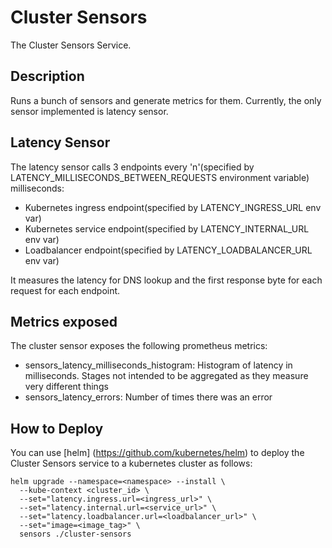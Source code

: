 # Cluster Sensors

The Cluster Sensors Service.

## Description
Runs a bunch of sensors and generate metrics for them. Currently, the only sensor implemented is latency sensor.

## Latency Sensor
The latency sensor calls 3 endpoints every 'n'(specified by LATENCY_MILLISECONDS_BETWEEN_REQUESTS environment variable) milliseconds:
  - Kubernetes ingress endpoint(specified by LATENCY_INGRESS_URL env var)
  - Kubernetes service endpoint(specified by LATENCY_INTERNAL_URL env var)
  - Loadbalancer endpoint(specified by LATENCY_LOADBALANCER_URL env var)

It measures the latency for DNS lookup and the first response byte for each request for each endpoint.

## Metrics exposed
The cluster sensor exposes the following prometheus metrics:

- sensors_latency_milliseconds_histogram: Histogram of latency in milliseconds. Stages not intended to be aggregated as they measure very different things
- sensors_latency_errors: Number of times there was an error

## How to Deploy
You can use [helm] (https://github.com/kubernetes/helm) to deploy the Cluster Sensors service to a kubernetes cluster as follows:

```
helm upgrade --namespace=<namespace> --install \
  --kube-context <cluster_id> \
  --set="latency.ingress.url=<ingress_url>" \
  --set="latency.internal.url=<service_url>" \
  --set="latency.loadbalancer.url=<loadbalancer_url>" \
  --set="image=<image_tag>" \
  sensors ./cluster-sensors
```
